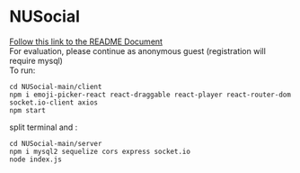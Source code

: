 # NUSocial

[Follow this link to the README Document](https://docs.google.com/document/d/1IJQ_--lYs1CFc_PG3hWkCoFHuZnktSOG3GNSxB0Mi2A/edit?usp=sharing)
<br>
For evaluation, please continue as anonymous guest (registration will require mysql)
<br>
To run: 

```
cd NUSocial-main/client
npm i emoji-picker-react react-draggable react-player react-router-dom socket.io-client axios
npm start
```
split terminal and :
```
cd NUSocial-main/server
npm i mysql2 sequelize cors express socket.io
node index.js
```
